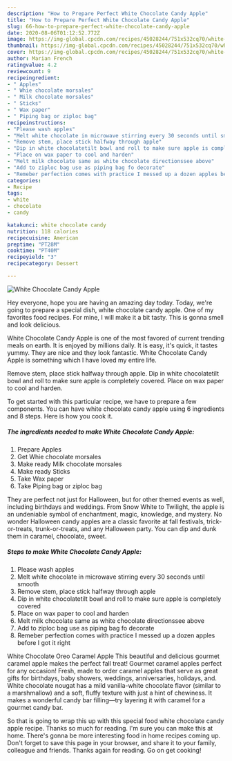 ```yaml
---
description: "How to Prepare Perfect White Chocolate Candy Apple"
title: "How to Prepare Perfect White Chocolate Candy Apple"
slug: 66-how-to-prepare-perfect-white-chocolate-candy-apple
date: 2020-08-06T01:12:52.772Z
image: https://img-global.cpcdn.com/recipes/45028244/751x532cq70/white-chocolate-candy-apple-recipe-main-photo.jpg
thumbnail: https://img-global.cpcdn.com/recipes/45028244/751x532cq70/white-chocolate-candy-apple-recipe-main-photo.jpg
cover: https://img-global.cpcdn.com/recipes/45028244/751x532cq70/white-chocolate-candy-apple-recipe-main-photo.jpg
author: Marian French
ratingvalue: 4.2
reviewcount: 9
recipeingredient:
- " Apples"
- " Whie chocolate morsales"
- " Milk chocolate morsales"
- " Sticks"
- " Wax paper"
- " Piping bag or ziploc bag"
recipeinstructions:
- "Please wash apples"
- "Melt white chocolate in microwave stirring every 30 seconds until smooth"
- "Remove stem, place stick halfway through apple"
- "Dip in white chocolatetilt bowl and roll to make sure apple is completely covered"
- "Place on wax paper to cool and harden"
- "Melt milk chocolate same as white chocolate directionssee above"
- "Add to ziploc bag use as piping bag fo decorate"
- "Remeber perfection comes with practice I messed up a dozen apples before I got it right"
categories:
- Recipe
tags:
- white
- chocolate
- candy

katakunci: white chocolate candy 
nutrition: 118 calories
recipecuisine: American
preptime: "PT28M"
cooktime: "PT40M"
recipeyield: "3"
recipecategory: Dessert

---
```



![White Chocolate Candy Apple](https://img-global.cpcdn.com/recipes/45028244/751x532cq70/white-chocolate-candy-apple-recipe-main-photo.jpg)

Hey everyone, hope you are having an amazing day today. Today, we're going to prepare a special dish, white chocolate candy apple. One of my favorites food recipes. For mine, I will make it a bit tasty. This is gonna smell and look delicious.

White Chocolate Candy Apple is one of the most favored of current trending meals on earth. It is enjoyed by millions daily. It is easy, it's quick, it tastes yummy. They are nice and they look fantastic. White Chocolate Candy Apple is something which I have loved my entire life.

Remove stem, place stick halfway through apple. Dip in white chocolatetilt bowl and roll to make sure apple is completely covered. Place on wax paper to cool and harden.


To get started with this particular recipe, we have to prepare a few components. You can have white chocolate candy apple using 6 ingredients and 8 steps. Here is how you cook it.

<!--inarticleads1-->

##### The ingredients needed to make White Chocolate Candy Apple:

1. Prepare  Apples
1. Get  Whie chocolate morsales
1. Make ready  Milk chocolate morsales
1. Make ready  Sticks
1. Take  Wax paper
1. Take  Piping bag or ziploc bag


They are perfect not just for Halloween, but for other themed events as well, including birthdays and weddings. From Snow White to Twilight, the apple is an undeniable symbol of enchantment, magic, knowledge, and mystery. No wonder Halloween candy apples are a classic favorite at fall festivals, trick-or-treats, trunk-or-treats, and any Halloween party. You can dip and dunk them in caramel, chocolate, sweet. 

<!--inarticleads2-->

##### Steps to make White Chocolate Candy Apple:

1. Please wash apples
1. Melt white chocolate in microwave stirring every 30 seconds until smooth
1. Remove stem, place stick halfway through apple
1. Dip in white chocolatetilt bowl and roll to make sure apple is completely covered
1. Place on wax paper to cool and harden
1. Melt milk chocolate same as white chocolate directionssee above
1. Add to ziploc bag use as piping bag fo decorate
1. Remeber perfection comes with practice I messed up a dozen apples before I got it right


White Chocolate Oreo Caramel Apple This beautiful and delicious gourmet caramel apple makes the perfect fall treat! Gourmet caramel apples perfect for any occasion! Fresh, made to order caramel apples that serve as great gifts for birthdays, baby showers, weddings, anniversaries, holidays, and. White chocolate nougat has a mild vanilla-white chocolate flavor (similar to a marshmallow) and a soft, fluffy texture with just a hint of chewiness. It makes a wonderful candy bar filling—try layering it with caramel for a gourmet candy bar. 

So that is going to wrap this up with this special food white chocolate candy apple recipe. Thanks so much for reading. I'm sure you can make this at home. There's gonna be more interesting food in home recipes coming up. Don't forget to save this page in your browser, and share it to your family, colleague and friends. Thanks again for reading. Go on get cooking!

